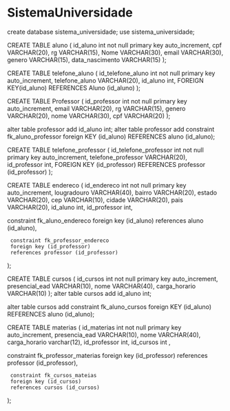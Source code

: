 # SistemaUniversidade
create database	sistema_universidade;
use sistema_universidade;

CREATE TABLE aluno (
id_aluno int not null primary key auto_increment,
cpf VARCHAR(20),
rg VARCHAR(15),
Nome VARCHAR(30),
email VARCHAR(30),
genero VARCHAR(15),
data_nascimento VARCHAR(15)
);

CREATE TABLE telefone_aluno (
id_telefone_aluno int not null primary key auto_increment,
telefone_aluno VARCHAR(20),
id_aluno int,
FOREIGN KEY(id_aluno) REFERENCES Aluno (id_aluno)
);

CREATE TABLE Professor (
id_professor int not null primary key auto_increment,
email VARCHAR(20),
rg VARCHAR(15),
genero VARCHAR(20),
nome VARCHAR(30),
cpf VARCHAR(20)
);

alter table professor add id_aluno int;
alter table professor add constraint fk_aluno_professor foreign KEY (id_aluno) REFERENCES aluno (id_aluno);


CREATE TABLE telefone_professor (
id_telefone_professor int not null primary key auto_increment,
telefone_professor VARCHAR(20),
id_professor int,
FOREIGN KEY (id_professor) REFERENCES professor (id_professor)
);

CREATE TABLE endereco (
id_endereco int not null primary key auto_increment,
lougradouro VARCHAR(40),
bairro VARCHAR(20),
estado VARCHAR(20),
cep VARCHAR(10),
cidade VARCHAR(20),
pais VARCHAR(20),
id_aluno int,
id_professor int,

constraint fk_aluno_endereco
     foreign key (id_aluno)
     references aluno (id_aluno),
     
     constraint fk_professor_endereco
     foreign key (id_professor)
     references professor (id_professor)
);

CREATE TABLE cursos (
id_cursos int not null primary key auto_increment,
presencial_ead VARCHAR(10),
nome VARCHAR(40),
carga_horario VARCHAR(10)
);
alter table cursos add id_aluno int;

alter table cursos add constraint fk_aluno_cursos foreign KEY (id_aluno) REFERENCES aluno (id_aluno);

CREATE TABLE materias (
id_materias int not null primary key auto_increment,
presencia_ead VARCHAR(10),
nome VARCHAR(40),
carga_horario varchar(12),
id_professor int,
id_cursos int ,

constraint fk_professor_materias
     foreign key (id_professor)
     references professor (id_professor),
     
     constraint fk_cursos_mateias
     foreign key (id_cursos)
     references cursos (id_cursos)
);
